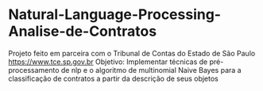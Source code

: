 # Natural-Language-Processing-Analise-de-Contratos
Projeto feito em parceira com o Tribunal de Contas do Estado de São Paulo https://www.tce.sp.gov.br Objetivo: Implementar técnicas de pré-processamento de nlp e o algoritmo de multinomial Naive Bayes para a classificação de contratos a partir da descrição de seus objetos

